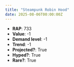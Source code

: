 ```yaml
---
title: "Steampunk Robin Hood"
date: 2025-08-06T00:00:00Z
---
```

- **RAP**: 733
- **Value**: -1
- **Demand level**: -1
- **Trend**: -1
- **Projected?**: True
- **Hyped?**: True
- **Rare?**: True
